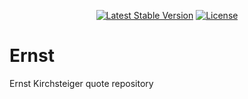<p align="center">
    <a href="https://packagist.org/packages/devlop/ernst"><img src="https://img.shields.io/packagist/v/devlop/ernst" alt="Latest Stable Version"></a>
    <a href="https://github.com/devlop/ernst/blob/master/LICENSE.md"><img src="https://img.shields.io/packagist/l/devlop/ernst" alt="License"></a>
</p>

# Ernst

Ernst Kirchsteiger quote repository
